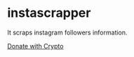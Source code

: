 # instascrapper
It scraps instagram followers information.
<div>
  <a class="donate-with-crypto"
     href="https://commerce.coinbase.com/checkout/44cfcf8a-0bdd-4b01-9c79-1c4c02369adb">
    Donate with Crypto
  </a>
  <script src="https://commerce.coinbase.com/v1/checkout.js?version=201807">
  </script>
</div>
